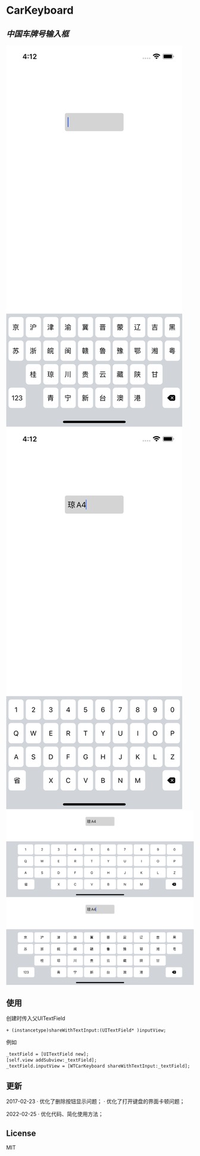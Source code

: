 # CarKeyboard
## _中国车牌号输入框_

![效果描述1](https://github.com/Sean-LWT/CarKeyboard/blob/master/V1.png)
![效果描述2](https://github.com/Sean-LWT/CarKeyboard/blob/master/V2.png)
![效果描述3](https://github.com/Sean-LWT/CarKeyboard/blob/master/H1.png)
![效果描述4](https://github.com/Sean-LWT/CarKeyboard/blob/master/H2.png)

## 使用

创建时传入父UITextField
```oc
+ (instancetype)shareWithTextInput:(UITextField* )inputView;
```
例如
```oc
_textField = [UITextField new];
[self.view addSubview:_textField];
_textField.inputView = [WTCarKeyboard shareWithTextInput:_textField];
```

## 更新

2017-02-23
· 优化了删除按钮显示问题；
· 优化了打开键盘的界面卡顿问题；

2022-02-25
· 优化代码、简化使用方法；

## License

MIT